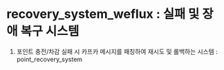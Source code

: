 # recovery_system_weflux : 실패 및 장애 복구 시스템

1. 포인트 충전/차감 실패 시 카프카 메시지를 패칭하여 재시도 및 롤백하는 시스템 : point_recovery_system
